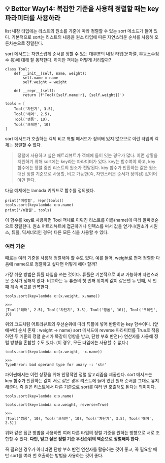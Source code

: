 ## 💡 Better Way14: 복잡한 기준을 사용해 정렬할 때는 key 파라미터를 사용하라

list 내장 타입에는 리스트의 원소를 기준에 따라 정렬할 수 있는 sort 메소드가 들어 있다. 기본적으로 sort는 리스트의 내용을 원소 타입에 따른 자연스러운 순서를 사용해 오른차순으로 정렬한다.

sort 메서드는 자연스럽게 순서를 정할 수 있는 대부분의 내장 타입(문자열, 부동소수점 수 등)에 대해 잘 동작한다. 하지만 객체는 어떻게 처리할까?

```
class Tool:
    def __init__(self, name, weight):
        self.name = name
        self.weight = weight

    def __repr__(self):
        return (f'Tool({self.name!r}, {self.weight})')

tools = [
    Tool('차단기', 3.5),
    Tool('해머', 2.5),
    Tool('깽폼', 10),
    Tool('크레인', 10)
]
```

sort 메서드가 호출하는 객체 비교 특별 메서드가 정의돼 있지 않으므로 이런 타입의 객체는 정렬할 수 없다.

> 정렬에 사용하고 싶은 애트리뷰트가 객체에 들어 잇는 경우가 많다. 이런 상황을 지원하기 위해 sort에는 key라는 파라미터가 있다. key는 함수여야 하고, key 함수에는 정렬 중인 리스트의 원소가 전달된다. key 함수가 반환하는 값은 원소 대신 정렬 기준으로 사용할, 비교 가능한(즉, 자연스러운 순서가 정의된) 값이어야만 한다.

다음 예제에는 lambda 키워드로 함수를 정의했다.

```
print('미정렬', repr(tools))
tools.sort(key=lambda x:x.name)
print('/n정렬', tools)
```

이 함수를 key로 사용하면 Tool 객체로 이뤄진 리스트를 이름(name)에 따라 알파뱃순으로 정렬한다. 원소 어트리뷰트에 접근하거나 인덱스를 써서 값을 얻거나(원소가 시퀀스, 튜플, 딕셔너리인 경우) 다른 모든 식을 사용할 수 있다.

### 여러 기준
때로는 여러 기준을 사용해 정렬해야 할 수도 있다. 예를 들어, weight로 먼저 정렬한 다음에 name으로 정렬하고 싶다면 어떻게 해야 할까?

가장 쉬운 방법은 튜플 타입을 쓰는 것이다. 튜플은 기본적으로 비교 가능하며 자연스러운 순서가 정해져 있다. 비교하는 두 튜플의 첫 번째 위치의 값이 같은면 두 번째, 세 번째 계속 비교를 반복한다.

```
tools.sort(key=lambda x:(x.weight, x.name))

>>>
[Tool('해머', 2.5), Tool('차단기', 3.5), Tool('깽폼', 10)], Tool('크레인', 10)
```

위의 코드처럼 어트리뷰트의 우선순위에 따라 튜플에 넣어 반환하는 key 함수이다. (앞에부터 순서 존재 : weight -> name) sort 메서드에 reverse 파라미터를 True로 적용하면 두 기준의 정렬 순서가 똑같이 영향을 받고, 단항 부호 반전(-) 연산자를 사용해 정렬 방향을 혼합할 수도 있다. (이 경우, 모든 타입에는 사용할 수 없다.)

```
tools.sort(key=lambda x:(x.weight, -x.name))

>>>
TypeError: bad operand type for unary -: 'str'
```

파이썬에서는 이런 상황을 위해 안정적인 정렬 알고리즘을 제공한다. sort 메서드는 key 함수가 반환하는 값이 서로 같은 경우 리스트에 들어 있던 원래 순서를 그대로 유지해준다. 즉 같은 리스트에서 다른 기준으로 sort를 여러 번 호출해도 된다는 의미이다.

```
tools.sort(key=lambda x:x.name)

tools.sort(key=lambda x:x.weight, reverse=True)

>>>
[Tool('깽폼', 10), Tool('크레인', 10), Tool('차단기', 3.5), Tool('해머', 2.5)]
```

위와 같은 접근 방법을 사용하면 여러 다른 타입의 정렬 기준을 원하는 방향으로 서로 조합할 수 있다. **다만, 얻고 싶은 정렬 기준 우선순위의 역순으로 정렬해야 한다.**

꼭 필요한 경우가 아니라면 단항 부호 반전 연산자를 활용하는 것이 좋고, 꼭 필요할 때만 sort를 여러 번 호출하는 방법을 사용하는 것이 좋다.